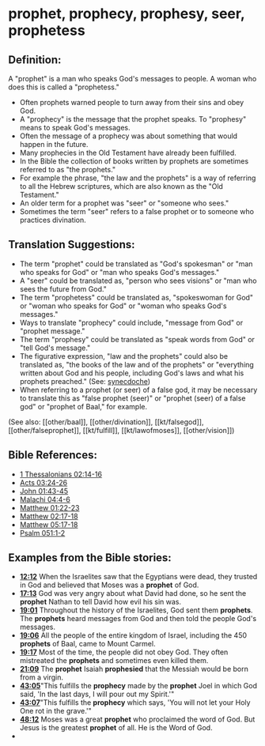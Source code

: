 # prophet, prophecy, prophesy, seer, prophetess #

## Definition: ##

A "prophet" is a man who speaks God's messages to people. A woman who does this is called a  "prophetess." 

* Often prophets warned people to turn away from their sins and obey God.
* A "prophecy" is the message that the prophet speaks. To "prophesy" means to speak God's messages.
* Often the message of a prophecy was about something that would happen in the future.
* Many prophecies in the Old Testament have already been fulfilled.
* In the Bible the collection of books written by prophets are sometimes referred to as "the prophets."
* For example the phrase, "the law and the prophets" is a way of referring to all the Hebrew scriptures, which are also known as the "Old Testament."
* An older term for a  prophet was "seer" or "someone who sees."
* Sometimes the term "seer" refers to a false prophet or to someone who practices divination.

## Translation Suggestions: ##

* The term "prophet" could be translated as "God's spokesman" or "man who speaks for God" or "man who speaks God's messages."
* A "seer" could be translated as, "person who sees visions" or "man who sees the future from God."
* The term "prophetess" could be translated as, "spokeswoman for God" or "woman who speaks for God" or "woman who speaks God's messages."
* Ways to translate "prophecy" could include, "message from God" or "prophet message."
* The term "prophesy" could be translated as "speak words from God" or "tell God's message."
* The figurative expression, "law and the prophets" could also be translated as, "the books of the law and of the prophets" or "everything written about God and his people, including God's laws and what his prophets preached." (See: [synecdoche](en/ta-vol1/translate/man/figs-synecdoche))
* When referring to a prophet (or seer) of a false god, it may be necessary to translate this as "false prophet (seer)" or "prophet (seer) of a false god" or "prophet of Baal," for example.
 

(See also: [[other/baal]], [[other/divination]], [[kt/falsegod]], [[other/falseprophet]], [[kt/fulfill]], [[kt/lawofmoses]], [[other/vision]])

## Bible References: ##

* [1 Thessalonians 02:14-16](en/tn/1th/help/02/14)
* [Acts 03:24-26](en/tn/act/help/03/24)
* [John 01:43-45](en/tn/jhn/help/01/43)
* [Malachi 04:4-6](en/tn/mal/help/04/04)
* [Matthew 01:22-23](en/tn/mat/help/01/22)
* [Matthew 02:17-18](en/tn/mat/help/02/17)
* [Matthew 05:17-18](en/tn/mat/help/05/17)
* [Psalm 051:1-2](en/tn/psa/help/51/01)

## Examples from the Bible stories: ##

* __[12:12](en/tn/obs/help/12/12)__ When the Israelites saw that the Egyptians were dead, they trusted in God and believed that Moses was a __prophet__  of God.
* __[17:13](en/tn/obs/help/17/13)__ God was very angry about what David had done, so he sent the __prophet__  Nathan to tell David how evil his sin was.
* __[19:01](en/tn/obs/help/19/01)__ Throughout the history of the Israelites, God sent them __prophets__. The __prophets__  heard messages from God and then told the people God's messages.
* __[19:06](en/tn/obs/help/19/06)__ All the people of the entire kingdom of Israel, including the 450 __prophets__  of Baal, came to Mount Carmel.
* __[19:17](en/tn/obs/help/19/17)__ Most of the time, the people did not obey God. They often mistreated the __prophets__  and sometimes even killed them.
* __[21:09](en/tn/obs/help/21/09)__ The __prophet__  Isaiah __prophesied__  that the Messiah would be born from a virgin.
* __[43:05](en/tn/obs/help/43/05)__"This fulfills the __prophecy__  made by the __prophet__  Joel in which God said, 'In the last days, I will pour out my Spirit.'"
* __[43:07](en/tn/obs/help/43/07)__"This fulfills the __prophecy__  which says, 'You will not let your Holy One rot in the grave.'"
* __[48:12](en/tn/obs/help/48/12)__ Moses was a great __prophet__  who proclaimed the word of God. But Jesus is the greatest __prophet__  of all. He is the Word of God.
*